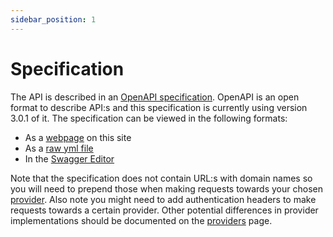 ```yaml
---
sidebar_position: 1
---
```


# Specification

The API is described in an [OpenAPI specification](https://swagger.io/specification/). OpenAPI is an open format to describe API:s and this specification is currently using version 3.0.1 of it. The specification can be viewed in the following formats:

- As a [webpage](/openapi-specification) on this site
- As a [raw yml file](https://github.com/Sambruk/Open-Meal/blob/main/OpenAPI-Specification.yml)
- In the [Swagger Editor](https://editor.swagger.io/?url=https://raw.githubusercontent.com/Sambruk/Open-Meal/main/OpenAPI-Specification.yml)

Note that the specification does not contain URL:s with domain names so you will need to prepend those when making requests towards your chosen [provider](/docs/api/providers). Also note you might need to add authentication headers to make requests towards a certain provider. Other potential differences in provider implementations should be documented on the [providers](/docs/api/providers) page.

